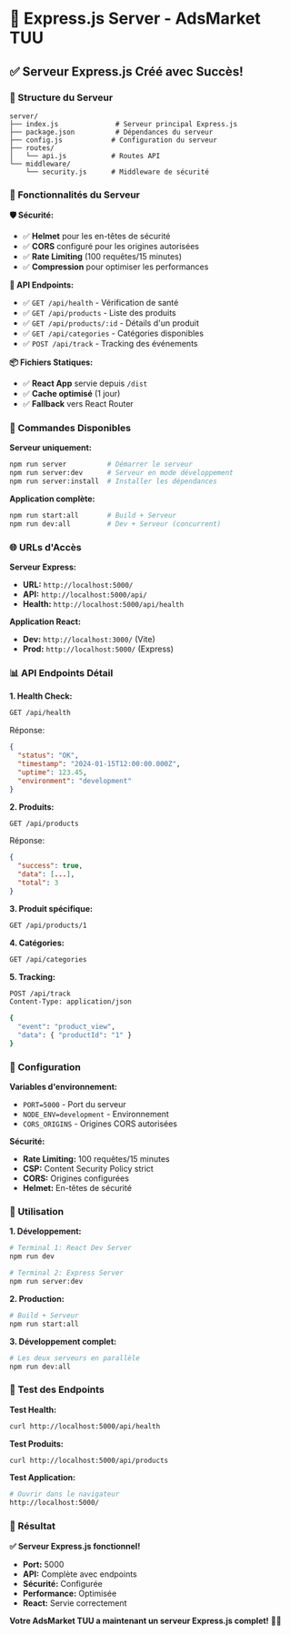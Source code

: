 # 🚀 Express.js Server - AdsMarket TUU

## ✅ Serveur Express.js Créé avec Succès!

### 📁 Structure du Serveur

```
server/
├── index.js              # Serveur principal Express.js
├── package.json          # Dépendances du serveur
├── config.js            # Configuration du serveur
├── routes/
│   └── api.js           # Routes API
└── middleware/
    └── security.js      # Middleware de sécurité
```

### 🔧 Fonctionnalités du Serveur

**🛡️ Sécurité:**
- ✅ **Helmet** pour les en-têtes de sécurité
- ✅ **CORS** configuré pour les origines autorisées
- ✅ **Rate Limiting** (100 requêtes/15 minutes)
- ✅ **Compression** pour optimiser les performances

**📡 API Endpoints:**
- ✅ `GET /api/health` - Vérification de santé
- ✅ `GET /api/products` - Liste des produits
- ✅ `GET /api/products/:id` - Détails d'un produit
- ✅ `GET /api/categories` - Catégories disponibles
- ✅ `POST /api/track` - Tracking des événements

**📦 Fichiers Statiques:**
- ✅ **React App** servie depuis `/dist`
- ✅ **Cache optimisé** (1 jour)
- ✅ **Fallback** vers React Router

### 🚀 Commandes Disponibles

**Serveur uniquement:**
```bash
npm run server          # Démarrer le serveur
npm run server:dev      # Serveur en mode développement
npm run server:install  # Installer les dépendances
```

**Application complète:**
```bash
npm run start:all       # Build + Serveur
npm run dev:all         # Dev + Serveur (concurrent)
```

### 🌐 URLs d'Accès

**Serveur Express:**
- **URL:** `http://localhost:5000/`
- **API:** `http://localhost:5000/api/`
- **Health:** `http://localhost:5000/api/health`

**Application React:**
- **Dev:** `http://localhost:3000/` (Vite)
- **Prod:** `http://localhost:5000/` (Express)

### 📊 API Endpoints Détail

**1. Health Check:**
```bash
GET /api/health
```
Réponse:
```json
{
  "status": "OK",
  "timestamp": "2024-01-15T12:00:00.000Z",
  "uptime": 123.45,
  "environment": "development"
}
```

**2. Produits:**
```bash
GET /api/products
```
Réponse:
```json
{
  "success": true,
  "data": [...],
  "total": 3
}
```

**3. Produit spécifique:**
```bash
GET /api/products/1
```

**4. Catégories:**
```bash
GET /api/categories
```

**5. Tracking:**
```bash
POST /api/track
Content-Type: application/json

{
  "event": "product_view",
  "data": { "productId": "1" }
}
```

### 🔧 Configuration

**Variables d'environnement:**
- `PORT=5000` - Port du serveur
- `NODE_ENV=development` - Environnement
- `CORS_ORIGINS` - Origines CORS autorisées

**Sécurité:**
- **Rate Limiting:** 100 requêtes/15 minutes
- **CSP:** Content Security Policy strict
- **CORS:** Origines configurées
- **Helmet:** En-têtes de sécurité

### 🎯 Utilisation

**1. Développement:**
```bash
# Terminal 1: React Dev Server
npm run dev

# Terminal 2: Express Server
npm run server:dev
```

**2. Production:**
```bash
# Build + Serveur
npm run start:all
```

**3. Développement complet:**
```bash
# Les deux serveurs en parallèle
npm run dev:all
```

### 📱 Test des Endpoints

**Test Health:**
```bash
curl http://localhost:5000/api/health
```

**Test Produits:**
```bash
curl http://localhost:5000/api/products
```

**Test Application:**
```bash
# Ouvrir dans le navigateur
http://localhost:5000/
```

### 🎉 Résultat

**✅ Serveur Express.js fonctionnel!**
- **Port:** 5000
- **API:** Complète avec endpoints
- **Sécurité:** Configurée
- **Performance:** Optimisée
- **React:** Servie correctement

**Votre AdsMarket TUU a maintenant un serveur Express.js complet!** 🚀✨

